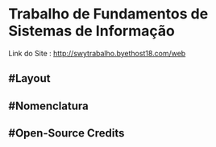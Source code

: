 Trabalho de Fundamentos de Sistemas de Informação
===================================================

Link do Site : http://swytrabalho.byethost18.com/web


#Layout
---------------------------------------------


#Nomenclatura
----------------------------------------------

#Open-Source Credits
------------------------------------------------

